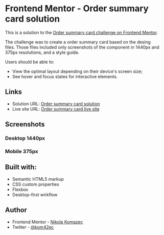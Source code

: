 # Frontend Mentor - Order summary card solution

This is a solution to the [Order summary card challenge on Frontend Mentor](https://www.frontendmentor.io/challenges/order-summary-component-QlPmajDUj).

The challenge was to create a order summary card based on the desing files. Those files included only screenshots of the component in 1440px and 375px resolutions, and a style guide.

Users should be able to:

- View the optimal layout depending on their device's screen size;
- See hover and focus states for interactive elements.

## Links

- Solution URL: [Order summary card solution]()
- Live site URL: [Order summary card live site](https://kom42ec.github.io/order-summary/)

## Screenshots

### Desktop 1440px

### Mobile 375px

## Built with:

- Semantic HTML5 markup
- CSS custom properties
- Flexbox
- Desktop-first wirkflow

## Author

- Frontend Mentor - [Nikola Komazec](https://www.frontendmentor.io/profile/kom42ec)
- Twitter - [@kom42ec](https://twitter.com/kom42ec)
